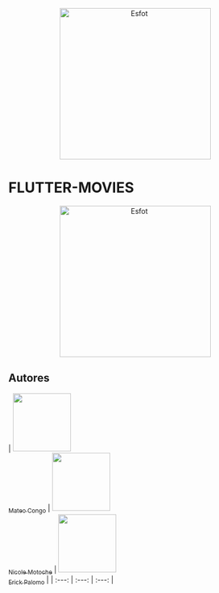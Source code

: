 <div>
<p align='center'>
<img src="https://github.com/Einarr07/Flutter_movies/assets/85316345/e9130078-6e67-461b-b8c7-f09d3b2f32b9" alt="Esfot" width="300px">
</p>
</div>

# FLUTTER-MOVIES
<div>
<p align='center'>
<img src="https://esfot.epn.edu.ec/images/headers/logo_esfot_buho.png" alt="Esfot" width="300px">
</p>
</div>

## Autores

| [<img src="https://avatars.githubusercontent.com/u/96399138?v=4" width=115><br><sub>Mateo Congo</sub>](https://github.com/Einarr07) |  [<img src="![image](https://github.com/Einarr07/Flutter_movies/assets/85316345/cd9aa459-d538-48ef-9008-1ef4b632e2cc)
" width=115><br><sub>Nicole Motoche</sub>](https://github.com/nicolemotoche29) |  [<img src="https://avatars.githubusercontent.com/u/75103508?v=4" width=115><br><sub>Erick Palomo</sub>](https://github.com/erick200011) |
| :---: | :---: | :---: |
